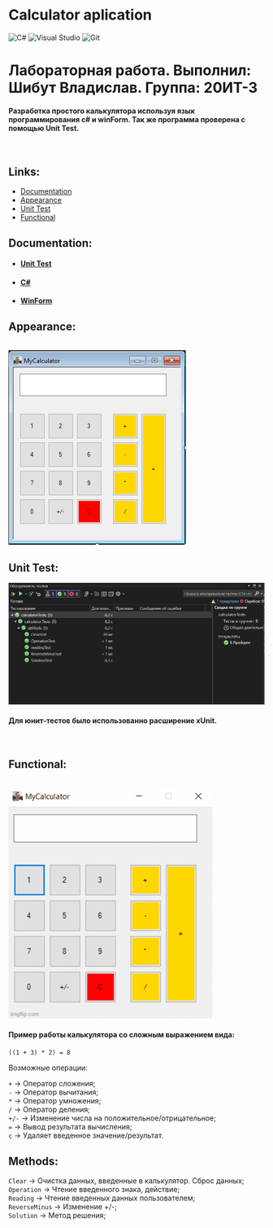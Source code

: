# Calculator aplication
![C#](https://img.shields.io/badge/c%23-%23239120.svg?style=for-the-badge&logo=c-sharp&logoColor=white)
![Visual Studio](https://img.shields.io/badge/Visual%20Studio-5C2D91.svg?style=for-the-badge&logo=visual-studio&logoColor=white)
![Git](https://img.shields.io/badge/git-%23F05033.svg?style=for-the-badge&logo=git&logoColor=white)
 <br>
# Лабораторная работа. Выполнил: **Шибут Владислав**. Группа: 20ИТ-3

<h4>Разработка простого калькулятора используя язык программирования c# и winForm. Так же программа проверена с помощью Unit Test.</h4>
<br>

## Links:

* [Documentation](#documentation)
* [Appearance](#appearance)
* [Unit Test](#unit-test-1)
* [Functional](#functional)

## Documentation:

* #### [Unit Test](https://learn.microsoft.com/en-us/visualstudio/test/unit-test-basics?view=vs-2022)
* #### [C#](https://learn.microsoft.com/en-us/dotnet/csharp/)
* #### [WinForm](https://learn.microsoft.com/en-us/dotnet/desktop/winforms/?view=netdesktop-6.0)


## Appearance:

<br>
<img src="https://raw.githubusercontent.com/grall777/calculatorWinFormLab1Update/master/photo.PNG" alt="https://raw.githubusercontent.com/grall777/calculatorWinFormLab1Update/master/photo.PNG">
<br>

## Unit Test:

<img src="https://raw.githubusercontent.com/grall777/calculatorWinFormLab1Update/master/unitTestsPhoto.PNG" alt="https://raw.githubusercontent.com/grall777/calculatorWinFormLab1Update/master/unitTestsPhoto.PNG">
<h4>Для юнит-тестов было использованно расширение xUnit.</h4>
<br>

## Functional:

<br>
<img src="https://raw.githubusercontent.com/grall777/calculatorWinFormLab1Update/master/6xg8s2.gif" alt="https://raw.githubusercontent.com/grall777/calculatorWinFormLab1Update/master/6xg8s2.gif">
<h4>Пример работы калькулятора со сложным выражением вида:</h4>

```
((1 + 3) * 2) = 8
```
Возможные операции: 

`+` -> Оператор сложения; <br>
`-` -> Оператор вычитания; <br>
`*` -> Оператор умножения; <br>
`/` -> Оператор деления; <br>
`+/-` -> Изменение числа на положительное/отрицательное; <br>
`=` -> Вывод результата вычисления; <br>
`с` -> Удаляет введенное значение/результат.

## Methods:

`Clear` -> Очистка данных, введенные в калькулятор. Сброс данных; <br>
`Operation` -> Чтение введенного знака, действие; <br>
`Reading` -> Чтение введенных данных пользователем; <br>
`ReverseMinus` -> Изменение +/-; <br>
`Solution` -> Метод решения;
